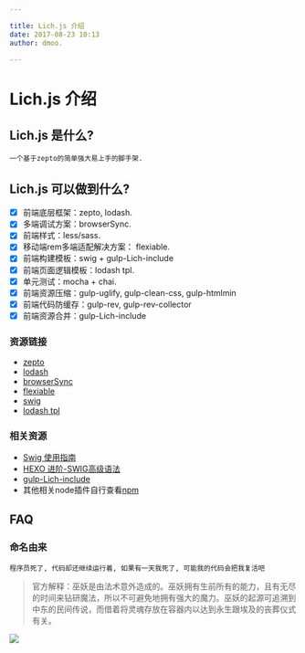 ```yaml
---

title: Lich.js 介绍
date: 2017-08-23 10:13
author: dmoo.

---
```


# Lich.js 介绍

## Lich.js 是什么?
```
一个基于zepto的简单强大易上手的脚手架.
```

## Lich.js 可以做到什么?
- [x] 前端底层框架：zepto, lodash.
- [x] 多端调试方案：browserSync.
- [x] 前端样式：less/sass.
- [x] 移动端rem多端适配解决方案： flexiable.
- [x] 前端构建模板：swig + gulp-Lich-include
- [x] 前端页面逻辑模板：lodash tpl.
- [x] 单元测试：mocha + chai.
- [x] 前端资源压缩：gulp-uglify, gulp-clean-css, gulp-htmlmin
- [x] 前端代码防缓存：gulp-rev, gulp-rev-collector
- [x] 前端资源合并：gulp-Lich-include

### 资源链接
 - [zepto](https://github.com/madrobby/zepto)
 - [lodash](https://github.com/lodash/lodash)
 - [browserSync](https://github.com/BrowserSync/browser-sync)
 - [flexiable](https://github.com/amfe/lib-flexible/tree/master)
 - [swig](https://github.com/amfe/lib-flexible/tree/master)
 - [lodash tpl](https://lodash.com/docs/#template)

### 相关资源
 - [Swig 使用指南](http://www.iqianduan.net/blog/how_to_use_swig)
 - [HEXO 进阶-SWIG高级语法](http://www.joryhe.com/2016-05-21-hexo-swig-advance-grammar.html)
 - [gulp-Lich-include](https://github.com/dmoosocool/gulp-Lich-include)
 - 其他相关node插件自行查看[npm](https://www.npmjs.com)

## FAQ
### 命名由来
```
程序员死了, 代码却还继续运行着, 如果有一天我死了, 可能我的代码会把我复活吧
```
> 官方解释：巫妖是由法术意外造成的。巫妖拥有生前所有的能力，且有无尽的时间来钻研魔法，所以不可避免地拥有强大的魔力。巫妖的起源可追溯到中东的民间传说，而借着将灵魂存放在容器内以达到永生跟埃及的丧葬仪式有关。

![](https://ooo.0o0.ooo/2017/08/23/599cf56b030e1.png)
